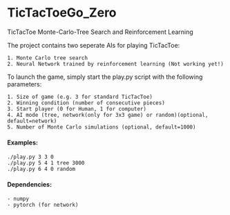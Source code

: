 # TicTacToeGo_Zero
TicTacToe Monte-Carlo-Tree Search and Reinforcement Learning

The project contains two seperate AIs for playing TicTacToe:

    1. Monte Carlo tree search
    2. Neural Network trained by reinforcement learning (Not working yet!)

To launch the game, simply start the play.py script with the following parameters:

    1. Size of game (e.g. 3 for standard TicTacToe)
    2. Winning condition (number of consecutive pieces)
    3. Start player (0 for Human, 1 for computer)
    4. AI mode (tree, network(only for 3x3 game) or random)(optional, default=network)
    5. Number of Monte Carlo simulations (optional, default=1000)

#### Examples:
    ./play.py 3 3 0
    ./play.py 5 4 1 tree 3000
    ./play.py 6 4 0 random

#### Dependencies:
    - numpy
    - pytorch (for network)
